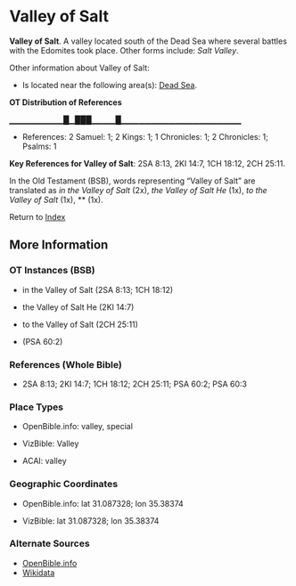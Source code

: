 # Valley of Salt
**Valley of Salt**. 
A valley located south of the Dead Sea where several battles with the Edomites took place. 
Other forms include: 
*Salt Valley*. 




Other information about Valley of Salt:


* Is located near the following area(s): 
[Dead Sea](SaltSea.md). 


**OT Distribution of References**

▁▁▁▁▁▁▁▁▁█▁███▁▁▁▁█▁▁▁▁▁▁▁▁▁▁▁▁▁▁▁▁▁▁▁▁
* References: 2 Samuel: 1; 2 Kings: 1; 1 Chronicles: 1; 2 Chronicles: 1; Psalms: 1



**Key References for Valley of Salt**: 
2SA 8:13, 2KI 14:7, 1CH 18:12, 2CH 25:11. 


In the Old Testament (BSB), words representing “Valley of Salt” are translated as 
*in the Valley of Salt* (2x), *the Valley of Salt He* (1x), *to the Valley of Salt* (1x), ** (1x). 




Return to [Index](00-Index.md)

## More Information

### OT Instances (BSB)

* in the Valley of Salt (2SA 8:13; 1CH 18:12)

* the Valley of Salt He (2KI 14:7)

* to the Valley of Salt (2CH 25:11)

*  (PSA 60:2)



### References (Whole Bible)

* 2SA 8:13; 2KI 14:7; 1CH 18:12; 2CH 25:11; PSA 60:2; PSA 60:3


### Place Types

* OpenBible.info: valley, special

* VizBible: Valley

* ACAI: valley



### Geographic Coordinates

* OpenBible.info: lat 31.087328; lon 35.38374

* VizBible: lat 31.087328; lon 35.38374



### Alternate Sources

* [OpenBible.info](https://www.openbible.info/geo/ancient/af936bd)
* [Wikidata](http://www.wikidata.org/entity/Q7912337)



